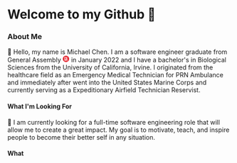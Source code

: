 # Welcome to my Github :wave:

### About Me

:boy: Hello, my name is Michael Chen. I am a software engineer graduate from General Assembly <img src="/general-assembly_logo.png" width="15px" height="15px"> in January 2022 and I have a bachelor's in Biological Sciences from the University of California, Irvine. I originated from the healthcare field as an Emergency Medical Technician for PRN Ambulance and immediately after went into the United States Marine Corps and currently serving as a Expeditionary Airfield Technician Reservist.


#### What I'm Looking For
:eyes: I am currently looking for a full-time software engineering role that will allow me to create a great impact. My goal is to motivate, teach, and inspire people to become their better self in any situation. 

#### What 